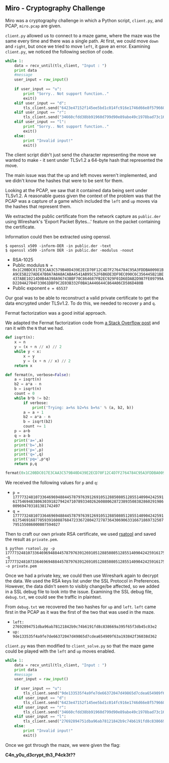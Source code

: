 ## Miro - Cryptography Challenge

Miro was a cryptography challenge in which a Python script, `client.py`, and 
PCAP, `miro.pcap` are given.

`client.py` allowed us to connect to a maze game, where the maze was the same
every time and there was a single path. At first, we could move `down` and 
`right`, but once we tried to move `left`, it gave an error. Examining 
`client.py`, we noticed the following section of code.

```python
while 1:
    data = recv_until(tls_client, "Input : ")
    print data
    #message
    user_input = raw_input()
    
    if user_input == "u":
        print "Sorry.. Not support function.."
        exit()
    elif user_input == "d": 
        tls_client.send("6423e47152f145ee5bd1c014fc916e1746d66e8f5796606fd85b9b22ad333101\n")
    elif user_input == "r":
        tls_client.send("34660cfdd38bb91960d799d90e89abe49c1978bad73c16c6ce239bc6e3714796\n")
    elif user_input == "l":
        print "Sorry.. Not support function.."
        exit()
    else:
        print "Invalid input!"
        exit()   
```

The client script didn't just send the character representing the move we 
wanted to make - it sent under TLSv1.2 a 64-byte hash that represented the 
move. 

The main issue was that the up and left moves weren't implemented, and we 
didn't know the hashes that were to be sent for them. 

Looking at the PCAP, we saw that it contained data being sent under TLSv1.2.
A reasonable guess given the context of the problem was that the PCAP was a
capture of a game which included the `left` and `up` moves via the hashes that
represent them.

We extracted the public certificate from the network capture as `public.der`
using Wireshark's 'Export Packet Bytes...' feature on the packet containing
the certificate.

Information could then be extracted using openssl.

```
$ openssl x509 -inform-DER -in public.der -text
$ openssl x509 -inform DER -in public.der -modulus -noout
```

* RSA-1025
* Public modulus `N = 0x1C20BDC017E3CAA3C579B40D439E2ECD70F12C4D7F2764784C95A3FDDBA00981BA9CE5B227ADE47B0A7A0A8ACABA4541AB95C52F6B6DE3DF9EC090C6C356445B21BE437ABE10214D0B4A398A96743BBF70C864687FB2EC929F01D6EDAB2D987FE09799AD2204A2704F33061DBF9C2E03B332F0BA1A446644C864A06CD586D480B`
* Public exponent `e = 65537`

Our goal was to be able to reconstruct a valid private certificate to get the
data encrypted under TLSv1.2. To do this, we needed to recover `p` and `q`. 

Fermat factorization was a good initial approach. 

We adapted the Fermat factorization code from [a Stack Overflow post](https://stackoverflow.com/questions/20464561/fermat-factorisation-with-python/20465181#20465181) 
and ran it with the `N` that we had.

```python
def isqrt(n):
    x = n
    y = (x + n // x) // 2
    while y < x:
        x = y
        y = (x + n // x) // 2
    return x

def fermat(n, verbose=False):
    a = isqrt(n)
    b2 = a*a - n
    b = isqrt(n)
    count = 0
    while b*b != b2:
        if verbose:
            print('Trying: a=%s b2=%s b=%s' % (a, b2, b))
        a = a + 1
        b2 = a*a - n
        b = isqrt(b2)
        count += 1
    p = a+b
    q = a-b
    print('a=',a)
    print('b=',b)
    print('p=',p)
    print('q=',q)
    print('pq=',p*q)
    return p,q

fermat(0x1C20BDC017E3CAA3C579B40D439E2ECD70F12C4D7F2764784C95A3FDDBA00981BA9CE5B227ADE47B0A7A0A8ACABA4541AB95C52F6B6DE3DF9EC090C6C356445B21BE437ABE10214D0B4A398A96743BBF70C864687FB2EC929F01D6EDAB2D987FE09799AD2204A2704F33061DBF9C2E03B332F0BA1A446644C864A06CD586D480B, False)
```

We received the following values for `p` and `q`:
* `p = 17777324810733646969488445787976391269105128850805128551409042425916175469483806303918279424710789334026260880628723893508382860291986009694703181381742497`
* `q = 17777324810733646969488445787976391269105128850805128551409042425916175469168770593916088768472336728042727873643069063316671869732507795155086000807594027`

Then to craft our own private RSA certificate, we used 
[rsatool](https://github.com/ius/rsatool) and saved the result as `private.pem`.

```
$ python rsatool.py -p 17777324810733646969488445787976391269105128850805128551409042425916175469483806303918279424710789334026260880628723893508382860291986009694703181381742497 -q 17777324810733646969488445787976391269105128850805128551409042425916175469168770593916088768472336728042727873643069063316671869732507795155086000807594027 -o private.pem
```

Once we had a private key, we could then use Wireshark again to decrypt the 
data. We used the RSA keys list under the SSL Protocol in Preferences. However,
the data didn't seem to visibly change/be affected, so we added in a SSL debug
file to look into the issue. Examining the SSL debug file, `debug.txt`, we 
could see the traffic in plaintext. 

From `debug.txt` we recovered the two hashes for `up` and `left`. `left` came
first in the PCAP as it was the first of the two that was used in the maze.

* `left: 27692894751dba96ab78121842b9c74b6191fd8c838669a395f65f3db45c03e2`
* `up: 9de133535f4a9fe7de66372047d49865d7cdea654909f63a193842f36038d362`

`client.py` was then modified to `client_solve.py` so that the maze game could
be played with the `left` and `up` moves enabled.

```python
while 1:
    data = recv_until(tls_client, "Input : ")
    print data
    #message
    user_input = raw_input()
    
    if user_input == "u":
        tls_client.send("9de133535f4a9fe7de66372047d49865d7cdea654909f63a193842f36038d362\n")
    elif user_input == "d": 
        tls_client.send("6423e47152f145ee5bd1c014fc916e1746d66e8f5796606fd85b9b22ad333101\n")
    elif user_input == "r":
        tls_client.send("34660cfdd38bb91960d799d90e89abe49c1978bad73c16c6ce239bc6e3714796\n")
    elif user_input == "l":
        tls_client.send("27692894751dba96ab78121842b9c74b6191fd8c838669a395f65f3db45c03e2\n")
    else:
        print "Invalid input!"
        exit()    
```

Once we got through the maze, we were given the flag:

**C4n_y0u_d3crypt_th3_P4ck3t??**
